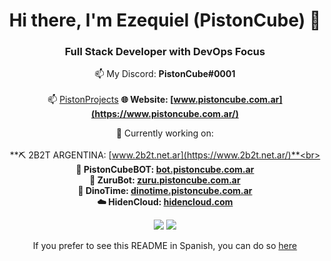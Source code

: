 <div align="center">

# Hi there, I'm Ezequiel (PistonCube) :wave:
### Full Stack Developer with DevOps Focus
:mailbox: My Discord: **PistonCube#0001**<br /><br/>
:mailbox: [PistonProjects](https://discordapp.com/invite/283JBXufXm)
**:globe_with_meridians: Website: [www.pistoncube.com.ar](https://www.pistoncube.com.ar/)**

:telescope: Currently working on:<br /><br />
**:pick: 2B2T ARGENTINA: [www.2b2t.net.ar](https://www.2b2t.net.ar/)**<br>
**:robot: PistonCubeBOT: [bot.pistoncube.com.ar](https://bot.pistoncube.com.ar/)**<br>
**:robot: ZuruBot: [zuru.pistoncube.com.ar](https://zuru.pistoncube.com.ar/)** <br>
**:robot: DinoTime: [dinotime.pistoncube.com.ar](https://dinotime.pistoncube.com.ar/)**<br>
**☁️ HidenCloud: [hidencloud.com](https://dash.hidencloud.com/aff/pistoncube)**<br>

<img src="https://github-readme-stats.vercel.app/api?username=PistonCube&show_icons=true&text_color=00ff00&icon_color=008000&theme=dark">
<img src="https://github-readme-stats.vercel.app/api/top-langs/?username=PistonCube&layout=compact&text_color=00ff00&icon_color=008000&theme=dark">

If you prefer to see this README in Spanish, you can do so [here](https://github.com/PistonCube/PistonCube/blob/main/LEEME.md)
</div>
